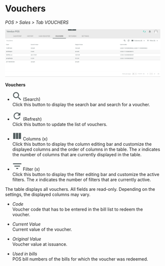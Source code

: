 # Vouchers

*POS > Sales > Tab VOUCHERS*

![Vouchers](../../Assets/Screenshots/POS/Sales/Vouchers/Vouchers.png "[Vouchers]")

**Vouchers**

- ![Search](../../Assets/Icons/Search.png "[Search]") (Search)   
    Click this button to display the search bar and search for a voucher.

[comment]: <> (Is the search working correctly? Can I only search for whole voucher codes?)

- ![Refresh](../../Assets/Icons/Refresh01.png "[Refresh]") (Refresh)   
    Click this button to update the list of vouchers.

- ![Columns](../../Assets/Icons/Columns.png "[Columns]") Columns (x)   
    Click this button to display the column editing bar and customize the displayed columns and the order of columns in the table. The *x* indicates the number of columns that are currently displayed in the table.

- ![Filter](../../Assets/Icons/Filter.png "[Filter]") Filter (x)   
    Click this button to display the filter editing bar and customize the active filters. The *x* indicates the number of filters that are currently active.

The table displays all vouchers. All fields are read-only. Depending on the settings, the displayed columns may vary.

- *Code*   
    Voucher code that has to be entered in the bill list to redeem the voucher.

- *Current Value*   
    Current value of the voucher.

- *Original Value*   
    Voucher value at issuance.

- *Used in bills*   
    POS bill numbers of the bills for which the voucher was redeemed.

